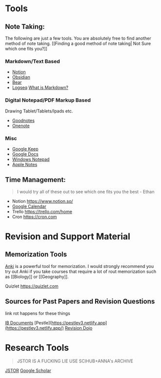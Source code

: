 # Tools

## Note Taking:

The following are just a few tools. You are absolutely free to find another method of note taking. [[Finding a good method of note taking| Not Sure which one fits you?]]

### Markdown/Text Based

- [Notion](https://www.notion.so/)
- [Obsidian](https://obsidian.md/)
- [Bear](https://bear.app/)
- [Logseq](https://logseq.com/)
  [What is Markdown?](https://www.markdownguide.org/getting-started/)

### Digital Notepad/PDF Markup Based

Drawing Tablet/Tablets/Ipads etc.

- [Goodnotes](https://www.goodnotes.com/)
- [Onenote](https://www.onenote.com/)

### Misc

- [Google Keep](https://keep.google.com/)
- [Google Docs](https://docs.google.com/)
- [Windows Notepad](https://apps.microsoft.com/detail/9MSMLRH6LZF3?hl=en-us&gl=US)
- [Apple Notes](https://www.icloud.com/notes)

## Time Management:

> I would try all of these out to see which one fits you the best - Ethan

- Notion https://www.notion.so/
- [Google Calendar](https://calendar.google.com)
- Trello https://trello.com/home
- Cron https://cron.com

# Revision and Support Material

## Memorization Tools

[Anki](https://apps.ankiweb.net) is a powerful tool for memorization. I would strongly recommend you try out Anki if you take courses that require a lot of rout memorization such as [[Biology]] or [[Geography]].

Quizlet https://quizlet.com

## Sources for Past Papers and Revision Questions

link rot happens for these things

[IB Documents](https://dl.ibdocs.re/)
[Pestle](https://pestlev3.netlify.app](https://pestlev3.netlify.app/)
[Revision Dojo](https://www.revisiondojo.com/)

# Research Tools

> JSTOR IS A FUCKING LIE USE SCIHUB+ANNA's ARCHIVE

[JSTOR](https://www.jstor.org/)
[Google Scholar](https://scholar.google.ca/)
